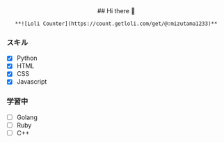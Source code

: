 <div style="text-align: center;">
    ## Hi there 👋

    **![Loli Counter](https://count.getloli.com/get/@:mizutama1233)**
</div>


### スキル

- [x] Python
- [x] HTML
- [x] CSS
- [x] Javascript

### 学習中

- [ ] Golang
- [ ] Ruby
- [ ] C++
